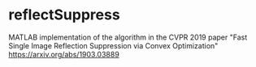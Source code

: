 # reflectSuppress
MATLAB implementation of the algorithm in the CVPR 2019 paper "Fast Single Image Reflection Suppression via Convex Optimization" https://arxiv.org/abs/1903.03889

